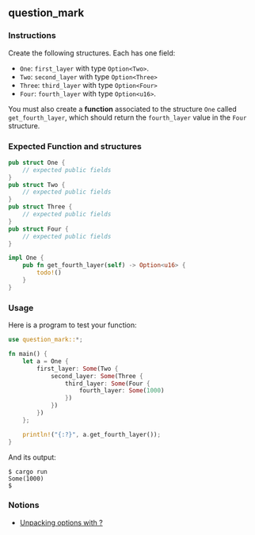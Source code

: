 ## question_mark

### Instructions

Create the following structures. Each has one field:

- `One`: `first_layer` with type `Option<Two>`.
- `Two`: `second_layer` with type `Option<Three>`
- `Three`: `third_layer` with type `Option<Four>`
- `Four`: `fourth_layer` with type `Option<u16>`.

You must also create a **function** associated to the structure `One` called `get_fourth_layer`, which should return the `fourth_layer` value in the `Four` structure.

### Expected Function and structures

```rust
pub struct One {
    // expected public fields
}
pub struct Two {
    // expected public fields
}
pub struct Three {
    // expected public fields
}
pub struct Four {
    // expected public fields
}

impl One {
    pub fn get_fourth_layer(self) -> Option<u16> {
        todo!()
    }
}
```

### Usage

Here is a program to test your function:

```rust
use question_mark::*;

fn main() {
    let a = One {
        first_layer: Some(Two {
            second_layer: Some(Three {
                third_layer: Some(Four {
                    fourth_layer: Some(1000)
                })
            })
        })
    };

    println!("{:?}", a.get_fourth_layer());
}
```

And its output:

```console
$ cargo run
Some(1000)
$
```

### Notions

- [Unpacking options with ?](https://doc.rust-lang.org/stable/rust-by-example/error/option_unwrap/question_mark.html)
